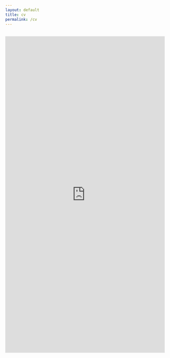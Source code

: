 ```yaml
---
layout: default
title: cv
permalink: /cv
---
```

<br>
<div class="page-content">
      <div class="wrapper">
        <div style ="text-align:center">
            <object data="../Robert_Sparks_CV_2023.pdf" width="100%" height="1000px" type='application/pdf'>
            <iframe src="https://docs.google.com/viewer?url=http://rbzsparks.github.io/Robert_Sparks_CV_2023.pdf&embedded=true" frameborder="0" width="100%" height="1000px"></iframe>
            </object>
        </div>
      </div>
</div>

